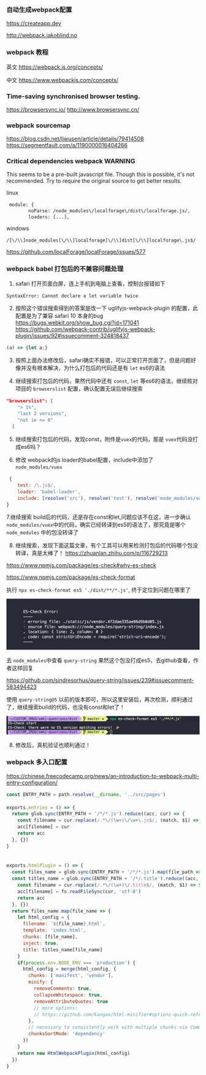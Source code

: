 ### 自动生成webpack配置

https://createapp.dev

http://webpack.jakoblind.no


### webpack 教程

英文  https://webpack.js.org/concepts/

中文 https://www.webpackjs.com/concepts/


### Time-saving synchronised browser testing.
https://browsersync.io/
http://www.browsersync.cn/


### webpack sourcemap
https://blog.csdn.net/liwusen/article/details/79414508
https://segmentfault.com/a/1190000016404266


### Critical dependencies webpack WARNING
This seems to be a pre-built javascript file. Though this is possible, it's not recommended. Try to require the original source to get better results.

linux
```
 module: {
        noParse: /node_modules\/localforage\/dist\/localforage.js/,
        loaders: [...],
```

windows
```
/[\/\\]node_modules[\/\\]localforage[\/\\]dist[\/\\]localforage\.js$/
```

https://github.com/localForage/localForage/issues/577


### webpack babel 打包后的不兼容问题处理

1. safari 打开页面白屏，连上手机到电脑上查看，控制台报错如下

```
SyntaxError: Cannot declare a let variable twice
```

2. 按照这个错误搜索得到的答案是改一下 uglifyjs-webpack-plugin 的配置，此配置是为了兼容 safari 10 本身的bug
https://bugs.webkit.org/show_bug.cgi?id=171041
https://github.com/webpack-contrib/uglifyjs-webpack-plugin/issues/92#issuecomment-324818437

```js
(a) => {let a;}
```

3. 按照上面办法修改后，safari确实不报错，可以正常打开页面了，但是问题好像并没有根本解决，为什么打包后的代码还是有 `let` es6的语法

4. 继续搜索打包后的代码，果然代码中还有 `const`, `let` 等es6的语法，继续核对项目的 `browserslist` 配置，确认配置无误后继续搜索

```json
"browserslist": [
    "> 1%",
    "last 2 versions",
    "not ie <= 8"
  ]
```

5. 继续搜索打包后的代码，发现const，附件是`vuex`的代码，那是 `vuex`代码没打成es6吗？

6. 修改 webpack的js loader的babel配置，include中添加了 `node_modules/vuex`

```js
 {
    test: /\.js$/,
    loader: 'babel-loader',
    include: [resolve('src'), resolve('test'), resolve('node_modules/vuex'),resolve('node_modules/webpack-dev-server/client')]
}
```

7.继续搜索 build后的代码，还是存在const和let,问题应该不在这，进一步确认 `node_modules/vuex`中的代码，确实已经转译到es5的语法了，那究竟是哪个 `node_modules` 中的包没转译了

8. 继续搜索，发现下面这篇文章，有个工具可以用来检测打包后的代码哪个包没转译，真是太棒了！
https://zhuanlan.zhihu.com/p/116729213

https://www.npmjs.com/package/es-check#why-es-check

https://www.npmjs.com/package/es-check-format

执行 `npx es-check-format es5 './dist/**/*.js'`, 终于定位到问题在哪里了

![](../imgs/es-check-error.png)

去 `node_modules`中查看 `query-string` 果然这个包没打成es5，去github查看，作者这样回复

https://github.com/sindresorhus/query-string/issues/239#issuecomment-583494423

使用 `query-string@5` 以前的版本即可，所以这里安装后，再次检测，顺利通过了，继续搜索build的代码，也没有const和let了！

![](../imgs/es-check-right.png)


8. 修改后，真机验证也顺利通过！


### webpack 多入口配置

https://chinese.freecodecamp.org/news/an-introduction-to-webpack-multi-entry-configuration/


```js
const ENTRY_PATH = path.resolve(__dirname, '../src/pages')

exports.entries = () => {
  return glob.sync(ENTRY_PATH + '/*/*.js').reduce((acc, cur) => {
    const filename = cur.replace(/.*\/(\w+)\/\w+\.js$/, (match, $1) => $1)
    acc[filename] = cur
    return acc
  }, {})
}


exports.htmlPlugin = () => {
  const files_name = glob.sync(ENTRY_PATH + '/*/*.js').map(file_path => file_path.replace(/.*\/(\w+)\/\w+\.js$/, (match, $1) => $1))
  const titles_name = glob.sync(ENTRY_PATH + '/*/.title').reduce((acc, cur) => {
    const filename = cur.replace(/.*\/(\w+)\/.title$/, (match, $1) => $1)
    acc[filename] = fs.readFileSync(cur, 'utf-8')
    return acc
  }, {})
  return files_name.map(file_name => {
    let html_config = {
      filename: `${file_name}.html`,
      template: 'index.html',
      chunks: [file_name],
      inject: true,
      title: titles_name[file_name]
    }
    if(process.env.NODE_ENV === 'production') {
      html_config = merge(html_config, {
        chunks: ['manifest', 'vendor'],
        minify: {
          removeComments: true,
          collapseWhitespace: true,
          removeAttributeQuotes: true
          // more options:
          // https://github.com/kangax/html-minifier#options-quick-reference
        },
        // necessary to consistently work with multiple chunks via CommonsChunkPlugin
        chunksSortMode: 'dependency'
      })
    }
    return new HtmlWebpackPlugin(html_config)
  })
}

```
